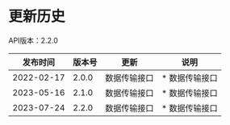 # 更新历史 #
API版本：2.2.0

| 发布时间       | 版本号   | 更新   | 说明          |
|------------| ----- | ---- | ----------- |
| 2022-02-17 | 2.0.0 | 数据传输接口 | * 数据传输接口 |
| 2023-05-16 | 2.1.0 | 数据传输接口 | * 数据传输接口 |
| 2023-07-24 | 2.2.0 | 数据传输接口 | * 数据传输接口 |
